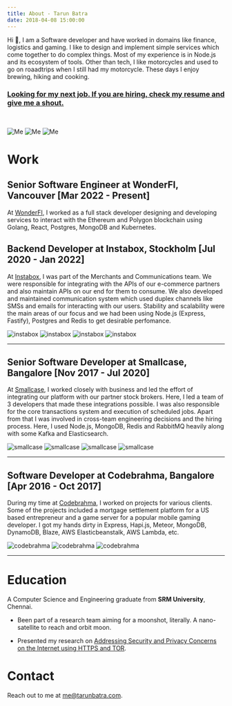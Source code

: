 ```yaml
---
title: About - Tarun Batra
date: 2018-04-08 15:00:00
---
```

Hi 👋, I am a Software developer and have worked in domains like finance, logistics and gaming. I like to design and implement simple services which  come together to do complex things. Most of my experience is in Node.js and its ecosystem of tools. Other than tech, I like motorcycles and used to go on roaadtrips when I still had my motorcycle. These days I enjoy brewing, hiking and cooking.

### [Looking for my next job. If you are hiring, check my resume and give me a shout.](https://tarunbatra.com/resume)
<br>

<div class="gallery me">

![Me](https://tarunbatra.com/data/images/about/me.png)
![Me](https://tarunbatra.com/data/images/about/me2.jpg)
![Me](https://tarunbatra.com/data/images/about/me3.jpg)

</div>

# Work

## Senior Software Engineer at WonderFI, Vancouver [Mar 2022 - Present]
At [WonderFI](https://wonder.fi), I worked as a full stack developer designing and developing services to interact with the Ethereum and Polygon blockchain using Golang, React, Postgres, MongoDB and Kubernetes.

## Backend Developer at Instabox, Stockholm [Jul 2020 - Jan 2022]

At [Instabox](https://instabox.se), I was part of the Merchants and Communications team. We were responsible for integrating with the APIs of our e-commerce partners and also maintain APIs on our end for them to consume. We also developed and maintained communication system which used duplex channels like SMSs and emails for interacting with our users. Stability and scalability were the main areas of our focus and we had been using Node.js (Express, Fastify), Postgres and Redis to get desirable perfomance.

<div class="gallery row">

  ![instabox](https://tarunbatra.com/data/images/about/instabox1.jpg)
  ![instabox](https://tarunbatra.com/data/images/about/instabox2.jpg)
  ![instabox](https://tarunbatra.com/data/images/about/instabox3.jpg)
  ![instabox](https://tarunbatra.com/data/images/about/instabox4.jpg)

</div>

---
## Senior Software Developer at Smallcase, Bangalore [Nov 2017 - Jul 2020]

At [Smallcase](https://smallcase.com), I worked closely with business and led the effort of integrating our platform with our partner stock brokers. Here, I led a team of 3 developers that made these integrations possible. I was also responsible for the core transactions system and execution of scheduled jobs. Apart from that I was involved in cross-team engineering decisions and the hiring process. Here, I used Node.js, MongoDB, Redis and RabbitMQ heavily along with some Kafka and Elasticsearch.

<div class="gallery row">

  ![smallcase](https://tarunbatra.com/data/images/about/smallcase1.jpg)
  ![smallcase](https://tarunbatra.com/data/images/about/smallcase2.jpg)
  ![smallcase](https://tarunbatra.com/data/images/about/smallcase3.jpg)
  ![smallcase](https://tarunbatra.com/data/images/about/smallcase4.jpg)

</div>


---
## Software Developer at Codebrahma, Bangalore [Apr 2016 - Oct 2017]

During my time at [Codebrahma](https://codebrahma.com), I worked on projects for various clients. Some of the projects included a mortgage settlement platform for a US based entrepreneur and a game server for a popular mobile gaming developer. I got my hands dirty in Express, Hapi.js, Meteor, MongoDB, DynamoDB, Blaze, AWS Elasticbeanstalk, AWS Lambda, etc.

<div class="gallery row">

  ![codebrahma](https://tarunbatra.com/data/images/about/codebrahma1.jpg)
  ![codebrahma](https://tarunbatra.com/data/images/about/codebrahma2.jpg)
  ![codebrahma](https://tarunbatra.com/data/images/about/codebrahma4.jpg)

</div>

---
# Education

A Computer Science and Engineering graduate from **SRM University**, Chennai.

* Been part of a research team aiming for a moonshot, literally. A nano-satellite to reach and orbit moon.

* Presented my research on [Addressing Security and Privacy Concerns on the Internet using HTTPS and TOR](http://slides.com/tarunbatra/onion_routing).

# Contact

Reach out to me at [me@tarunbatra.com](mailto:me@tarunbatra.com).

<link rel="stylesheet" href="./style.css">